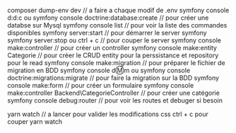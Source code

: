 composer dump-env dev // a faire a chaque modif de .env
symfony console d:d:c ou symfony console doctrine:database:create // pour créer une databse sur Mysql
symfony console list // pour voir la liste des commandes disponibles
 symfony server:start // pour démarrer le server symfony
 symfony server:stop ou ctrl + c // pour couper le server
 symfony console make:controller // pour créer un controller
 symfony console make:entity Categorie // pour créer le CRUD entity pour la perssistance et repository pour le read
 symfony console make:migration // pour préparer le fichier de migration en BDD
 symfony console d:m:m  ou symfony console doctrine:migrations:migrate // pour faire la migration sur la BDD
symfony console make:form // pour créer un formulaire
symfony console make:controller Backend\CategorieController // pour créer une catégorie
symfony console debug:router // pour voir les routes et debuger si besoin

yarn watch // a lancer pour valider les modifications css ctrl + c pour couper yarn watch

